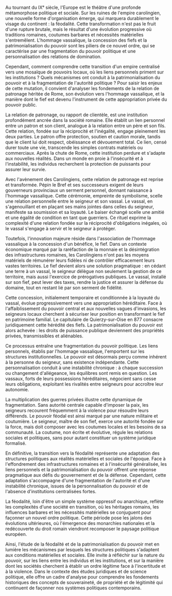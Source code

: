 Au tournant du IXᵉ siècle, l'Europe est le théâtre d'une profonde métamorphose politique et sociale. Sur les ruines de l'empire carolingien, une nouvelle forme d'organisation émerge, qui marquera durablement le visage du continent : la féodalité. Cette transformation n'est pas le fruit d'une rupture brutale, mais le résultat d'une évolution progressive où traditions romaines, coutumes barbares et nécessités matérielles s'entremêlent. L'hommage vassalique, la concession des fiefs et la patrimonialisation du pouvoir sont les piliers de ce nouvel ordre, qui se caractérise par une fragmentation du pouvoir politique et une personnalisation des relations de domination.

Cependant, comment comprendre cette transition d'un empire centralisé vers une mosaïque de pouvoirs locaux, où les liens personnels priment sur les institutions ? Quels mécanismes ont conduit à la patrimonialisation du pouvoir et à la fragmentation de l'autorité politique ? Pour saisir les enjeux de cette mutation, il convient d'analyser les fondements de la relation de patronage héritée de Rome, son évolution vers l'hommage vassalique, et la manière dont le fief est devenu l'instrument de cette appropriation privée du pouvoir public.

La relation de patronage, ou rapport de clientèle, est une institution profondément ancrée dans la société romaine. Elle établit un lien personnel entre un patron et son client, analogue à la relation entre un père et son fils. Cette relation, fondée sur la réciprocité et l'inégalité, engage pleinement les deux parties. Le patron offre protection, soutien et caution morale, tandis que le client lui doit respect, obéissance et dévouement total. Ce lien, censé durer toute une vie, transcende les simples contrats matériels ou commerciaux. Après la chute de Rome, cette institution perdure et s'adapte aux nouvelles réalités. Dans un monde en proie à l'insécurité et à l'instabilité, les individus recherchent la protection de puissants pour assurer leur survie.

Avec l'avènement des Carolingiens, cette relation de patronage est reprise et transformée. Pépin le Bref et ses successeurs exigent de leurs gouverneurs provinciaux un serment personnel, donnant naissance à l'hommage vassalique. Cette cérémonie, empreinte de symbolisme, scelle une relation personnelle entre le seigneur et son vassal. Le vassal, en s'agenouillant et en plaçant ses mains jointes dans celles du seigneur, manifeste sa soumission et sa loyauté. Le baiser échangé scelle une amitié et une égalité de condition en tant que guerriers. Ce rituel exprime la complexité d'une relation fondée sur la réciprocité d'obligations inégales, où le vassal s'engage à servir et le seigneur à protéger.

Toutefois, l'innovation majeure réside dans l'association de l'hommage vassalique à la concession d'un bénéfice, le fief. Dans un contexte économique marqué par la raréfaction de la monnaie et la désintégration des infrastructures romaines, les Carolingiens n'ont pas les moyens matériels de rémunérer leurs fidèles ni de contrôler efficacement leurs vastes territoires. Le fief devient alors une solution pragmatique : en cédant une terre à un vassal, le seigneur délègue non seulement la gestion de ce territoire, mais aussi l'exercice de prérogatives publiques. Le vassal, installé sur son fief, peut lever des taxes, rendre la justice et assurer la défense du domaine, tout en restant lié par son serment de fidélité.

Cette concession, initialement temporaire et conditionnée à la loyauté du vassal, évolue progressivement vers une appropriation héréditaire. Face à l'affaiblissement du pouvoir central et aux nouvelles vagues d'invasions, les seigneurs locaux cherchent à sécuriser leur position en transformant le fief en patrimoine familial. Le capitulaire de Quierzy-sur-Oise en 877 consacre juridiquement cette hérédité des fiefs. La patrimonialisation du pouvoir est alors achevée : les droits de puissance publique deviennent des propriétés privées, transmissibles et aliénables.

Ce processus entraîne une fragmentation du pouvoir politique. Les liens personnels, établis par l'hommage vassalique, l'emportent sur les structures institutionnelles. Le pouvoir est désormais perçu comme inhérent à la personne du seigneur, sans existence indépendante. Cette personnalisation conduit à une instabilité chronique : à chaque succession ou changement d'allégeance, les équilibres sont remis en question. Les vassaux, forts de leurs possessions héréditaires, négocient sans cesse leurs obligations, exploitant les rivalités entre seigneurs pour accroître leur autonomie.

La multiplication des guerres privées illustre cette dynamique de fragmentation. Sans autorité centrale capable d'imposer la paix, les seigneurs recourent fréquemment à la violence pour résoudre leurs différends. Le pouvoir féodal est ainsi marqué par une nature militaire et coutumière. Le seigneur, maître de son fief, exerce une autorité fondée sur la force, mais doit composer avec les coutumes locales et les besoins de sa communauté. La coutume, non écrite et évolutive, régule les relations sociales et politiques, sans pour autant constituer un système juridique formalisé.

En définitive, la transition vers la féodalité représente une adaptation des structures politiques aux réalités matérielles et sociales de l'époque. Face à l'effondrement des infrastructures romaines et à l'insécurité généralisée, les liens personnels et la patrimonialisation du pouvoir offrent une réponse pragmatique aux défis du gouvernement et de la défense. Cependant, cette adaptation s'accompagne d'une fragmentation de l'autorité et d'une instabilité chronique, issues de la personnalisation du pouvoir et de l'absence d'institutions centralisées fortes.

La féodalité, loin d'être un simple système oppressif ou anarchique, reflète les complexités d'une société en transition, où les héritages romains, les influences barbares et les nécessités matérielles se conjuguent pour façonner un nouvel ordre politique. Cette période pose les jalons des évolutions ultérieures, où l'émergence des monarchies nationales et la redécouverte du droit romain viendront recomposer le paysage politique européen.

Ainsi, l'étude de la féodalité et de la patrimonialisation du pouvoir met en lumière les mécanismes par lesquels les structures politiques s'adaptent aux conditions matérielles et sociales. Elle invite à réfléchir sur la nature du pouvoir, sur les liens entre les individus et les institutions, et sur la manière dont les sociétés cherchent à établir un ordre légitime face à l'incertitude et à la violence. Dans le contexte des études juridiques et de science politique, elle offre un cadre d'analyse pour comprendre les fondements historiques des concepts de souveraineté, de propriété et de légitimité qui continuent de façonner nos systèmes politiques contemporains.
